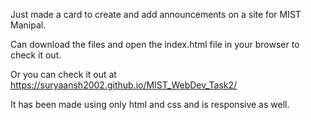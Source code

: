 Just made a card to create and add announcements on a site for MIST Manipal.

Can download the files and open the index.html file in your browser to check it out.

Or you can check it out at https://suryaansh2002.github.io/MIST_WebDev_Task2/

It has been made using only html and css and is responsive as well.
